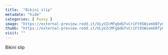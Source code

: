 ```yaml
---
title:  "Bikini slip"
metadate: "hide"
categories: [ Pussy ]
image: "https://external-preview.redd.it/ULyVZcMFgQdGfvCriFt9SWiemO0fy85kFVJY7sxNt-M.jpg?auto=webp&s=f37e0cafb67acbd3b507f4e27b640051d219c49a"
thumb: "https://external-preview.redd.it/ULyVZcMFgQdGfvCriFt9SWiemO0fy85kFVJY7sxNt-M.jpg?width=320&crop=smart&auto=webp&s=cc46637b2e304f93b9e7d6e098ff69773597bc7f"
visit: ""
---
```

Bikini slip
